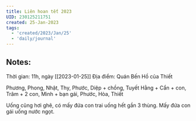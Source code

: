 ```yaml
---
title: Liên hoan tết 2023
UID: 230125211751
created: 25-Jan-2023
tags:
  - 'created/2023/Jan/25'
  - 'daily/journal'
---
```

## Notes:

Thời gian: 11h, ngày [[2023-01-25]]
Địa điểm: Quán Bến Hồ của Thiết

Phương, Phong, Nhật, Thy, Phước, Diệp + chồng, Tuyết Hằng + Cẩn + con, Trâm + 2 con, Minh + bạn gái, Phước, Hòa, Thiết

Uống cũng hơi ghê, có mấy đứa con trai uống hết gần 3 thùng. Mấy đứa con gái uống nước ngọt.